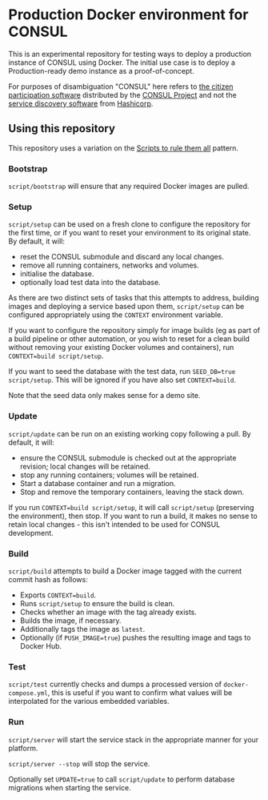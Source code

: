 # Production Docker environment for CONSUL

This is an experimental repository for testing ways to deploy a production instance of CONSUL using Docker. The initial use case is to deploy a Production-ready demo instance as a proof-of-concept.

For purposes of disambiguation "CONSUL" here refers to [the citizen participation software](https://github.com/consul/consul) distributed by the [CONSUL Project](http://consulproject.org/) and not the [service discovery software](https://www.consul.io/) from [Hashicorp](https://www.hashicorp.com/).

## Using this repository

This repository uses a variation on the [Scripts to rule them all](https://github.com/github/scripts-to-rule-them-all) pattern.

### Bootstrap

`script/bootstrap` will ensure that any required Docker images are pulled.

### Setup

`script/setup` can be used on a fresh clone to configure the repository for the first time, or if you want to reset your environment to its original state. By default, it will:

* reset the CONSUL submodule and discard any local changes.
* remove all running containers, networks and volumes.
* initialise the database.
* optionally load test data into the database.

As there are two distinct sets of tasks that this attempts to address, building images and deploying a service based upon them, `script/setup` can be configured appropriately using the `CONTEXT` environment variable.

If you want to configure the repository simply for image builds (eg as part of a build pipeline or other automation, or you wish to reset for a clean build without removing your existing Docker volumes and containers), run `CONTEXT=build script/setup`.

If you want to seed the database with the test data, run `SEED_DB=true script/setup`. This will be ignored if you have also set `CONTEXT=build`.

Note that the seed data only makes sense for a demo site.

### Update

`script/update` can be run on an existing working copy following a pull. By default, it will:

* ensure the CONSUL submodule is checked out at the appropriate revision; local changes will be retained.
* stop any running containers; volumes will be retained.
* Start a database container and run a migration.
* Stop and remove the temporary containers, leaving the stack down.

If you run `CONTEXT=build script/setup`, it will call `script/setup` (preserving the environment), then stop. If you want to run a build, it makes no sense to retain local changes - this isn't intended to be used for CONSUL development.

### Build

`script/build` attempts to build a Docker image tagged with the current commit hash as follows:

* Exports `CONTEXT=build`.
* Runs `script/setup` to ensure the build is clean.
* Checks whether an image with the tag already exists.
* Builds the image, if necessary.
* Additionally tags the image as `latest`.
* Optionally (if `PUSH_IMAGE=true`) pushes the resulting image and tags to Docker Hub.

### Test

`script/test` currently checks and dumps a processed version of `docker-compose.yml`, this is useful if you want to confirm what values will be interpolated for the various embedded variables.

### Run

`script/server` will start the service stack in the appropriate manner for your platform.

`script/server --stop` will stop the service.

Optionally set `UPDATE=true` to call `script/update` to perform database migrations when starting the service.
